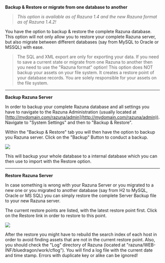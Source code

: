 **Backup & Restore or migrate from one database to another**

> *This option is available as of Razuna 1.4 and the new Razuna format as of Razuna 1.4.2!*

You have the option to backup & restore the complete Razuna database. This option will not only allow you to restore your complete Razuna server, but also migrate between different databases (say from MySQL to Oracle or MSSQL) with ease.

> The SQL and XML export are only for exporting your data. If you need to save a current state or migrate from one Razuna to another then you need to use the "Razuna format" option! This option does NOT backup your assets on your file system. It creates a restore point of your database records. You are solely responsible for your assets on the file system.

___

**Backup Razuna Server**

In order to backup your complete Razuna database and all settings you have to navigate to the Razuna Administration (usually located at [http://mydomain.com/razuna/admin](http://mydomain.com/razuna/admin)). Navigate to "System Settings" and then to "Backup & Restore".

Within the "Backup & Restore" tab you will then have the option to backup you Razuna server. Click on the "Backup" Button to conduct a backup. 

![](/Admin_Backend/img/Backup.jpg)

This will backup your whole database to a internal database which you can then use to import with the Restore option.

___

**Restore Razuna Server**

In case something is wrong with your Razuna Server or you migrated to a new one or you migrated to another database (say from H2 to MySQL, Oracle or MS SQL) you can simply restore the complete Server Backup file to your new Razuna server.

The current restore points are listed, with the latest restore point first. Click on the Restore link in order to restore to this point.

![](/Admin_Backend/img/Restore.jpg)

After the restore you might have to rebuild the search index of each host in order to avoid finding assets that are not in the current restore point. Also, you should check the "Log" directory of Razuna (located at "razuna/WEB-INF/bluedragon/work/cflog"). You will find a log file with the current date and time stamp. Errors with duplicate key or alike can be ignored!



